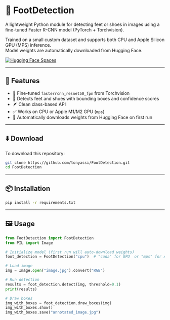 # 🦶 FootDetection

A lightweight Python module for detecting feet or shoes in images using a fine-tuned Faster R-CNN model (PyTorch + Torchvision).

Trained on a small custom dataset and supports both CPU and Apple Silicon GPU (MPS) inference.  
Model weights are automatically downloaded from Hugging Face.

[![Hugging Face Spaces](https://img.shields.io/badge/%F0%9F%A4%97%20Hugging%20Face-Spaces-blue)](https://huggingface.co/spaces/tonyassi/foot-detection)

---

## 🚀 Features

- 🧠 Fine-tuned `fasterrcnn_resnet50_fpn` from Torchvision
- 🦶 Detects feet and shoes with bounding boxes and confidence scores
- 🪶 Clean class-based API
- ✅ Works on CPU or Apple M1/M2 GPU (`mps`)
- 🔗 Automatically downloads weights from Hugging Face on first run

---

## ⬇️ Download

To download this repository:

```bash
git clone https://github.com/tonyassi/FootDetection.git
cd FootDetection
```

---

## 📦 Installation

```bash
pip install -r requirements.txt
```

---

## 🖼️ Usage

```python
from FootDetection import FootDetection
from PIL import Image

# Initialize model (first run will auto-download weights)
foot_detection = FootDetection("cpu")  # "cuda" for GPU  or "mps" for Apple Silicon

# Load image
img = Image.open("image.jpg").convert("RGB")

# Run detection
results = foot_detection.detect(img, threshold=0.1)
print(results)

# Draw boxes
img_with_boxes = foot_detection.draw_boxes(img)
img_with_boxes.show()
img_with_boxes.save("annotated_image.jpg")
```
